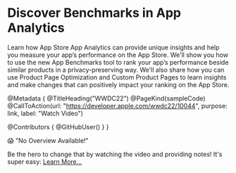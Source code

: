 # Discover Benchmarks in App Analytics

Learn how App Store App Analytics can provide unique insights and help you measure your app’s performance on the App Store. We'll show you how to use the new App Benchmarks tool to rank your app’s performance beside similar products in a privacy-preserving way. We'll also share how you can use Product Page Optimization and Custom Product Pages to learn insights and make changes that can positively impact your ranking on the App Store.

@Metadata {
   @TitleHeading("WWDC22")
   @PageKind(sampleCode)
   @CallToAction(url: "https://developer.apple.com/wwdc22/10044", purpose: link, label: "Watch Video")

   @Contributors {
      @GitHubUser(<replace this with your GitHub handle>)
   }
}

😱 "No Overview Available!"

Be the hero to change that by watching the video and providing notes! It's super easy:
 [Learn More…](https://wwdcnotes.github.io/WWDCNotes/documentation/wwdcnotes/contributing)
